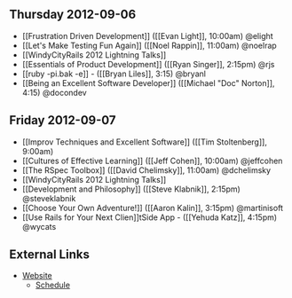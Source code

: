 ## Thursday 2012-09-06

* [[Frustration Driven Development]] ([[Evan Light]], 10:00am) @elight
* [[Let's Make Testing Fun Again]] ([[Noel Rappin]], 11:00am) @noelrap
* [[WindyCityRails 2012 Lightning Talks]]
* [[Essentials of Product Development]] ([[Ryan Singer]], 2:15pm) @rjs
* [[ruby -pi.bak -e]] - ([[Bryan Liles]], 3:15) @bryanl
* [[Being an Excellent Software Developer]] ([[Michael "Doc" Norton]], 4:15) @docondev

## Friday 2012-09-07

* [[Improv Techniques and Excellent Software]] ([[Tim Stoltenberg]], 9:00am)
* [[Cultures of Effective Learning]] ([[Jeff Cohen]], 10:00am) @jeffcohen
* [[The RSpec Toolbox]] ([[David Chelimsky]], 11:00am) @dchelimsky
* [[WindyCityRails 2012 Lightning Talks]]
* [[Development and Philosophy]] ([[Steve Klabnik]], 2:15pm) @steveklabnik
* [[Choose Your Own Adventure!]] ([[Aaron Kalin]], 3:15pm) @martinisoft
* [[Use Rails for Your Next Clien]]tSide App - ([[Yehuda Katz]], 4:15pm) @wycats

## External Links

* [Website](http://windycityrails.org/)
    * [Schedule](http://windycityrails.org/schedule/)
